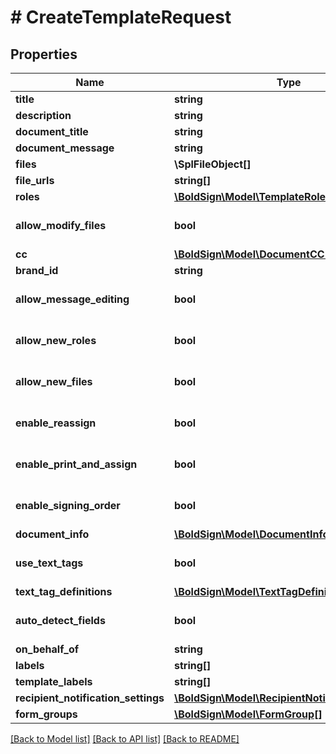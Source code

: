 # # CreateTemplateRequest

## Properties

Name | Type | Description | Notes
------------ | ------------- | ------------- | -------------
**title** | **string** |  |
**description** | **string** |  | [optional]
**document_title** | **string** |  | [optional]
**document_message** | **string** |  | [optional]
**files** | **\SplFileObject[]** |  | [optional]
**file_urls** | **string[]** |  | [optional]
**roles** | [**\BoldSign\Model\TemplateRole[]**](TemplateRole.md) |  | [optional]
**allow_modify_files** | **bool** |  | [optional] [default to true]
**cc** | [**\BoldSign\Model\DocumentCC[]**](DocumentCC.md) |  | [optional]
**brand_id** | **string** |  | [optional]
**allow_message_editing** | **bool** |  | [optional] [default to true]
**allow_new_roles** | **bool** |  | [optional] [default to true]
**allow_new_files** | **bool** |  | [optional] [default to true]
**enable_reassign** | **bool** |  | [optional] [default to true]
**enable_print_and_assign** | **bool** |  | [optional] [default to false]
**enable_signing_order** | **bool** |  | [optional] [default to false]
**document_info** | [**\BoldSign\Model\DocumentInfo[]**](DocumentInfo.md) |  | [optional]
**use_text_tags** | **bool** |  | [optional] [default to false]
**text_tag_definitions** | [**\BoldSign\Model\TextTagDefinition[]**](TextTagDefinition.md) |  | [optional]
**auto_detect_fields** | **bool** |  | [optional] [default to false]
**on_behalf_of** | **string** |  | [optional]
**labels** | **string[]** |  | [optional]
**template_labels** | **string[]** |  | [optional]
**recipient_notification_settings** | [**\BoldSign\Model\RecipientNotificationSettings**](RecipientNotificationSettings.md) |  | [optional]
**form_groups** | [**\BoldSign\Model\FormGroup[]**](FormGroup.md) |  | [optional]

[[Back to Model list]](../../README.md#models) [[Back to API list]](../../README.md#endpoints) [[Back to README]](../../README.md)
